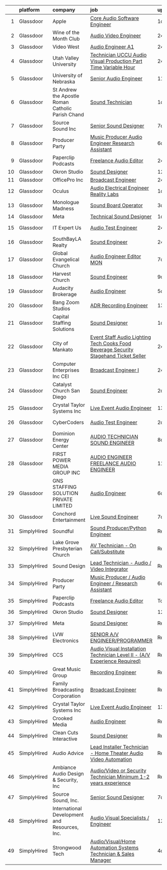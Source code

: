 

|    | platform    | company                                            | job                                                                                                                                                                                                                                                                                                                                                                                                                                                                                                                                                                                                                                                                                                                                                                                                                                                                                                                                                                                                                                                                                                                                                                                                                                                                                                                                                                                                                                                                                                                                                                                                                | update_time   | location                   |
|---:|:------------|:---------------------------------------------------|:-------------------------------------------------------------------------------------------------------------------------------------------------------------------------------------------------------------------------------------------------------------------------------------------------------------------------------------------------------------------------------------------------------------------------------------------------------------------------------------------------------------------------------------------------------------------------------------------------------------------------------------------------------------------------------------------------------------------------------------------------------------------------------------------------------------------------------------------------------------------------------------------------------------------------------------------------------------------------------------------------------------------------------------------------------------------------------------------------------------------------------------------------------------------------------------------------------------------------------------------------------------------------------------------------------------------------------------------------------------------------------------------------------------------------------------------------------------------------------------------------------------------------------------------------------------------------------------------------------------------|:--------------|:---------------------------|
|  1 | Glassdoor   | Apple                                              | [Core Audio Software Engineer](https://www.glassdoor.com/partner/jobListing.htm?pos=106&ao=1110586&s=58&guid=00000182f2c9b0359e04dc89c2955105&src=GD_JOB_AD&t=SR&vt=w&cs=1_ef4b9333&cb=1661930680648&jobListingId=1008100584189&cpc=2CAED5C921A5F994&jrtk=3-0-1gbpcjc2mk61v801-1gbpcjc35klt4800-4fddc40dc3a73bab--6NYlbfkN0BvKrLyj5gPmtZO9T8euul8TCxuuKNOtzRJOomxnwSEodTz2Bc-sPZlC5mDe-NOaJh9Z-rotkwHxMOjpksdaIXIJtUQGEixNDlYTnGmTtqge-tKraZJ9_8jBsMwd3IFCMRffJaECXWB54hZvw-ZrK5Tl46nem1Ju7ZeoenVKQy2Mh5Lfqh4im39BqHf4MHAZtdhoe0QzCY0LYiaI3oHivoNykH7q5zkIJVZwuGmXH1Q4IsB5_LGMTyK3amJlC5SCXKmUTEgTuaEguv1yFidkR0BS_Y06bK9eEh2G_Gio-oYsvI4aeZLcZh_HbTNhSelOs2hmos0oGn3MRzvGQkChPIv8VhmkeYeHS0KEuaUeZRIk__IdsT4igZusToXFSFGbGeg8QAA-KbxQPeFdeFBEjewAULY8gIt1uS34GNN4ssR9wK-tlQA44Wkm_iWs4KBNOVLS5cgxlrC04e8X3swXP6ImtJW176CJuRHBSkcg2f6U7BZlYyWdHOzcwH4yfm0viS_onoc8Lf-JWVeInsMLO0HXrm0gaWc0bADZSVL7AHoTnrSmknjr1Y3xRISLNbszIAYazXf6R1pJTGWN-GFWDUxI6Qyzq5S3_ATCbYDMsuIOb_p0lYWlzDadoJRYBzhJ_0QyQMXBOe7_45EKU3HUTqVnIo7nDhdTOIe4ftPvJ6ZNzMHw0JhIQdAifhecfnkwgm8rxXaM8DDIKxt7XVG-WUt4o0uB3Go-a2fr8XULc-Y1y5eZAT-sPt1pf97UcSjit8L4Ans5FPZqPll54t-VZmPaK-QcdA-ePtEPKBNwJdIBkvLCwmxBzIQeTeNgIls_B3gGfQ8tfOxmtp8npvt9xOuPxwIDiZC7TkiFUnBqIDFf2qIBs7_AHmhXa9rrmI1SQA7W5ZT9LBWypohF78eGi-F9U02T-dg8oAhkohpatDcIugp0jTG3Pb8kOEx_hGfMYC3JP1eNjiKcQ%3D%3D)                                                                                                                                                                                                                                                                     | 1d            | San Diego, CA              |
|  2 | Glassdoor   | Wine of the Month Club                             | [Audio Video Engineer](https://www.glassdoor.com/partner/jobListing.htm?pos=102&ao=1110586&s=58&guid=00000182f2c9b0359e04dc89c2955105&src=GD_JOB_AD&t=SR&vt=w&ea=1&cs=1_202d2a57&cb=1661930680648&jobListingId=1008104416309&cpc=5E31031E1AFF45A7&jrtk=3-0-1gbpcjc2mk61v801-1gbpcjc35klt4800-7c31c312977bbb48--6NYlbfkN0D4nuovUOU2dPryPr7-xanE7ZFWASvaSyNm3BqXIbrO0p-spFy8M_M-A6N_nEvSAT44Hnj727AevabiXHKX95uvISMHH94G6CgxUKQQNwd9qsXRgsIDivRu35kl3MOJiOs0DGQPxIhN_TbMw9FnT9s0jwvI9Y1mxwS09PVCvwyQR6Ost7_HT1bggbujyi7-7z4TgoljeifQ6cbSJF6nE0DBFcZmXFEHTA08nF44SlquT2m_1MhapGnYB8VendkbgG3W0-3QMRHSDA63T0SKRjYMV57KGcbYogtMi1bs8C_XWvZkwXU2K6hCXbkDaThGLh2Z5isBZRfXAhXjJLmyenBNY0A8zGDEwIkun_-wwgB7NqydEW4f1Rbo75XVqBROGd0yWLO4gmrSgkp0txlKkHibaUmWPrLPP8Znz2i8jxhTBeTlyOH3UgurDjspxsL93XcLys0fB-T2wDahioiLrfUpg1IpBjLTo6Tqva-YhZjOTufoT69VnyNumKfzjymfMVE%3D)                                                                                                                                                                                                                                                                                                                                                                                                                                                                                                                                                                                                                                                                                                                                                      | 24h           | Monrovia, CA               |
|  3 | Glassdoor   | Video West                                         | [Audio Engineer  A1 ](https://www.glassdoor.com/partner/jobListing.htm?pos=128&ao=1136043&s=58&guid=00000182f2c9b0359e04dc89c2955105&src=GD_JOB_AD&t=SR&vt=w&ea=1&cs=1_190c66b6&cb=1661930680651&jobListingId=1008103941095&jrtk=3-0-1gbpcjc2mk61v801-1gbpcjc35klt4800-c33ab20095de4d2b-)                                                                                                                                                                                                                                                                                                                                                                                                                                                                                                                                                                                                                                                                                                                                                                                                                                                                                                                                                                                                                                                                                                                                                                                                                                                                                                                          | 24h           | Phoenix, AZ                |
|  4 | Glassdoor   | Utah Valley University                             | [Technician   UCCU Audio Visual Production  Part Time  Variable Hour ](https://www.glassdoor.com/partner/jobListing.htm?pos=126&ao=1136043&s=58&guid=00000182f2c9b0359e04dc89c2955105&src=GD_JOB_AD&t=SR&vt=w&cs=1_42ce94c5&cb=1661930680650&jobListingId=1008103913922&jrtk=3-0-1gbpcjc2mk61v801-1gbpcjc35klt4800-2737291ffcf46bb7-)                                                                                                                                                                                                                                                                                                                                                                                                                                                                                                                                                                                                                                                                                                                                                                                                                                                                                                                                                                                                                                                                                                                                                                                                                                                                              | 24h           | Orem, UT                   |
|  5 | Glassdoor   | University of Nebraska                             | [Senior Audio Engineer](https://www.glassdoor.com/partner/jobListing.htm?pos=124&ao=1136043&s=58&guid=00000182f2c9b0359e04dc89c2955105&src=GD_JOB_AD&t=SR&vt=w&cs=1_397dbd41&cb=1661930680650&jobListingId=1008081982460&jrtk=3-0-1gbpcjc2mk61v801-1gbpcjc35klt4800-ea713fcb67afc116-)                                                                                                                                                                                                                                                                                                                                                                                                                                                                                                                                                                                                                                                                                                                                                                                                                                                                                                                                                                                                                                                                                                                                                                                                                                                                                                                             | 11d           | Lincoln, NE                |
|  6 | Glassdoor   | St  Andrew the Apostle Roman Catholic Parish Chand | [Sound Technician](https://www.glassdoor.com/partner/jobListing.htm?pos=129&ao=1136043&s=58&guid=00000182f2c9b0359e04dc89c2955105&src=GD_JOB_AD&t=SR&vt=w&cs=1_794bc5e6&cb=1661930680651&jobListingId=1008101981621&jrtk=3-0-1gbpcjc2mk61v801-1gbpcjc35klt4800-20f1c055dfa81c88-)                                                                                                                                                                                                                                                                                                                                                                                                                                                                                                                                                                                                                                                                                                                                                                                                                                                                                                                                                                                                                                                                                                                                                                                                                                                                                                                                  | 1d            | Chandler, AZ               |
|  7 | Glassdoor   | Source Sound  Inc                                  | [Senior Sound Designer](https://www.glassdoor.com/partner/jobListing.htm?pos=117&ao=1136043&s=58&guid=00000182f2c9b0359e04dc89c2955105&src=GD_JOB_AD&t=SR&vt=w&ea=1&cs=1_89291b66&cb=1661930680650&jobListingId=1008089350796&jrtk=3-0-1gbpcjc2mk61v801-1gbpcjc35klt4800-b47b731b9588a909-)                                                                                                                                                                                                                                                                                                                                                                                                                                                                                                                                                                                                                                                                                                                                                                                                                                                                                                                                                                                                                                                                                                                                                                                                                                                                                                                        | 7d            | Remote                     |
|  8 | Glassdoor   | Producer Party                                     | [Music Producer   Audio Engineer   Research Assistant](https://www.glassdoor.com/partner/jobListing.htm?pos=112&ao=1136043&s=58&guid=00000182f2c9b0359e04dc89c2955105&src=GD_JOB_AD&t=SR&vt=w&ea=1&cs=1_6fad8275&cb=1661930680649&jobListingId=1008091585950&jrtk=3-0-1gbpcjc2mk61v801-1gbpcjc35klt4800-0ab832e774ab98d7-)                                                                                                                                                                                                                                                                                                                                                                                                                                                                                                                                                                                                                                                                                                                                                                                                                                                                                                                                                                                                                                                                                                                                                                                                                                                                                         | 6d            | Remote                     |
|  9 | Glassdoor   | Paperclip Podcasts                                 | [Freelance Audio Editor](https://www.glassdoor.com/partner/jobListing.htm?pos=116&ao=1136043&s=58&guid=00000182f2c9b0359e04dc89c2955105&src=GD_JOB_AD&t=SR&vt=w&ea=1&cs=1_0b6eb1c5&cb=1661930680650&jobListingId=1008104175854&jrtk=3-0-1gbpcjc2mk61v801-1gbpcjc35klt4800-512c5bb5af4b3314-)                                                                                                                                                                                                                                                                                                                                                                                                                                                                                                                                                                                                                                                                                                                                                                                                                                                                                                                                                                                                                                                                                                                                                                                                                                                                                                                       | 24h           | Remote                     |
| 10 | Glassdoor   | Okron Studio                                       | [Sound Designer](https://www.glassdoor.com/partner/jobListing.htm?pos=113&ao=1136043&s=58&guid=00000182f2c9b0359e04dc89c2955105&src=GD_JOB_AD&t=SR&vt=w&ea=1&cs=1_7891d654&cb=1661930680649&jobListingId=1008079733036&jrtk=3-0-1gbpcjc2mk61v801-1gbpcjc35klt4800-d7d03bc56f607eed-)                                                                                                                                                                                                                                                                                                                                                                                                                                                                                                                                                                                                                                                                                                                                                                                                                                                                                                                                                                                                                                                                                                                                                                                                                                                                                                                               | 12d           | Remote                     |
| 11 | Glassdoor   | OfficePro  Inc                                     | [Broadcast Engineer](https://www.glassdoor.com/partner/jobListing.htm?pos=101&ao=1110586&s=58&guid=00000182f2c9b0359e04dc89c2955105&src=GD_JOB_AD&t=SR&vt=w&ea=1&cs=1_a79a6a34&cb=1661930680648&jobListingId=1008104420243&cpc=3E2BFC0D8D8346C2&jrtk=3-0-1gbpcjc2mk61v801-1gbpcjc35klt4800-2d51e1f81163b2be--6NYlbfkN0D_8t2m6d50VhCpl4Fo9khjsC-oEtwkXb0TgrV3aVXbw4PK2Pzgt5bhDy7TAo35CUgnnQrlZMay49nq6opFI9fGCYkUnrU6m05JDrkXA7z_c7ZoitSeRJMer09WkT0fMVsdaNxq9p236xN3hPMTUZyAG9nPtfAgMDjMIkaqTPBtJCNazaU5Vtz2zm8t0fKooLZU7tLALcsvkbJk3i57sOcdhKAZwb6IJGRw49Tz5cc6h2Edn_odiJBUlySnamtFpJDCLkVOekHiQM1Xz-hBZJjm3Fa5Uh7hlYfefO_NgZCgNn-6LFmU4efN64yaBI_CCLF5_nU1RaX0aNC9Gc4izXkuo82A3xTcpNJbcdK4YSNEd33BNbF6o72ilVNAWNm_ID9pWDRwEmZtyJDKQB0JlW8b4_mbtGK_iePN2SZ5MtZAScjmfAWF_zts51I5mxPLAt-i50jeRK1jCUzjF2lCJP25oULWrK69j3e891PiFU-Egd2HM5nB7irbcsP31MFl5VP5Jv5-rgtd_A%3D%3D)                                                                                                                                                                                                                                                                                                                                                                                                                                                                                                                                                                                                                                                                                                                                          | 24h           | Austin, TX                 |
| 12 | Glassdoor   | Oculus                                             | [Audio Electrical Engineer  Reality Labs](https://www.glassdoor.com/partner/jobListing.htm?pos=103&ao=1110586&s=58&guid=00000182f2c9b0359e04dc89c2955105&src=GD_JOB_AD&t=SR&vt=w&cs=1_a58157ab&cb=1661930680648&jobListingId=1008102577963&cpc=6FC5BA77C9A4CD78&jrtk=3-0-1gbpcjc2mk61v801-1gbpcjc35klt4800-6a6393cabd7f364a--6NYlbfkN0DYl4UJW4r1Vl7FEn6T9F-rD9lpC-0oMJVSiWjK_MGUd8e8cHXcpv6KPyjLHZEfqkWRCwULr6X75nZxBFzAiN4vrWrRxafunDqh1PY5xtMTO1aAWIRJHFiSpUxhhOdUO_LmPDjhUugXQmJ46FLJmJtCJAOCsNoc8Dyk9Fzm3Rt_31iajXXpK32rSUN9iFUQlABkWpA7QCbudEFUuHm1P8dGKWJC83vqw77wGAXkd9H3EN-M_UJRQ8BpoYV1JApjzNdjQPM5freAiW9Dgn42GDs3o8dGd_A4DXIskPacYLIaRwSYVsh6ZBnwvpR7WqtH-6mEPWyW-9FYcMxBbCq4d4k7FyOf2_O2wOlGM63nwQteiTN8xhSLNB75KVdMkrsnsu-0o5nN-WahNpuuPvBqs2Fp56UMGBx3lT_oLpN5PXCBYdN-ZYSGlUBxc1E_ueunjCI29DgiPtAz-3NJI9kphtd7aKbc4zbyv4cYxw8mJgRSniUOoQo6w34USNWdAG76X1WarMDhVYr-s6-3yCtVeplwWvhnvPiOlSXYa-XRrSMMlg5_cauTSkY7qZX-70iIMLWXqrBm32LIppeC7drp1i2GXLsYOSWcQXRNkQQ_TG72ubSn7Mi-M6dtgR9JUMGJ2a2tGoebWbWqyfcayOV8p9IffhB5l7kVGSoZXj9ev3LtJwBqw7IGlhdRUKKRwgVDJRDivOkkor1QU2Ss2INTm21_afkxW0_R3BNPD7srqUrQl7oE5mpqDA7x4CPb2zT0HLac_3EJzrQRJVSmk4_IdzTTH33UokduQgta4XCvVWCgGqGRSVRGKAzSOrmsRS7YCa8ZyOTmF-jksVHrtVny2dKMwV6dC5eUVH9J-hQGtcaxZrMvYLl5IryvRuJRgrmWItIQ8OiDlBgqErvy2qQdO_qwQlSIEr2cPWQjYiCpAxpr7NDOy2W3Y-pWPGJz2oVGxIMIyJ1AcrXSnQ8qmbVis23NMT_Cr8FGDXNSoYc-jOSaEzLVUyUIPT_8PZXM7UdgkvWo51_RBoNhhLCCGEX1tvwYAUkBbvJ5MtgPnUcFIq-V4u5iKzB-BWop)                                                                                                                                                      | 1d            | Remote                     |
| 13 | Glassdoor   | Monologue Madness                                  | [Sound Board Operator](https://www.glassdoor.com/partner/jobListing.htm?pos=130&ao=1136043&s=58&guid=00000182f2c9b0359e04dc89c2955105&src=GD_JOB_AD&t=SR&vt=w&cs=1_3efa3e28&cb=1661930680651&jobListingId=1008098628221&jrtk=3-0-1gbpcjc2mk61v801-1gbpcjc35klt4800-c6586cbba1de39b4-)                                                                                                                                                                                                                                                                                                                                                                                                                                                                                                                                                                                                                                                                                                                                                                                                                                                                                                                                                                                                                                                                                                                                                                                                                                                                                                                              | 3d            | New York, NY               |
| 14 | Glassdoor   | Meta                                               | [Technical Sound Designer](https://www.glassdoor.com/partner/jobListing.htm?pos=107&ao=1110586&s=58&guid=00000182f2c9b0359e04dc89c2955105&src=GD_JOB_AD&t=SR&vt=w&cs=1_6d6b3541&cb=1661930680648&jobListingId=1008102577905&cpc=451933188B21919D&jrtk=3-0-1gbpcjc2mk61v801-1gbpcjc35klt4800-43ee8e8957f197b7--6NYlbfkN0DYl4UJW4r1Vl7FEn6T9F-rD9lpC-0oMJVSiWjK_MGUd8e8cHXcpv6KPyjLHZEfqkWRCwULr6X75ieJARrAKqgWzisG7J3CWnOtR8MXVg9h6RHVQw8LxsUXbtRHyQGBkIiZRs1E6q1KlzilZzbDkEbl4cSfOYHD8WJrsx4Oe5zq0efzKGC4tT9j4LIwYr4PYn6sXfRhjLJaihxFZVBuUAo9LdrtYm2SdTIMO0V9PrQztGncep6l9Go3ME2E1kxzF7LLCpY8w3dbHFvUlO6CCN5GziNW1N0jFPcdsWZhSImC2jT143grcXpeWXsI-Sg_I6DUCdGdrAKrPlMLOguPj0A7Pjcdc5IcB5HRMd3pXMGytiOXOdB37NAGgnkHPPo3XT00fHiBEbLL2qrTX4rb9xJCXN699F4caLT0s-hnKqmTfabiiXwRviEJnYU14xfxnmjcjeYNxQmzxCUjZ0UFsXnO3N17dkN0-tLHbWvUTft_GB5XjbeCU_yMc99nD7ESB8d2q3vMcPICjKOUK7R_FskOHSAEBdMIzZzsguuMfFR2vnA0a7_NWOHe6o51XK6Fck2vC3eVcfpveYb5mhrUsKWWE5AoeKFzQ2YuFyrgmZ6fx_Ypa_TOMvWgDrviQGIl_u0bn4RHBd8ucukdV1j6iNzV0D1k4IyAke24qnTQcgxHElUw2Tir-iesmjI0ow87wKsjcYKIYyplf7eL4LhyLY7npVt-9NOJADOqsp50KKVr3J8PXPn6h9d5zyIPGUVzA0kK3-wc-MPgKKYNtosbNI5EuKORoxHIKg2JvOwwpIFyWsk7WCR2ed3UADIcYETRjX4wG8b7hCExbaFdtdzaZmjQuf0CPUg39m00SYL20KBudGZfTY1T4h8YFqFOB4HR5hhaM6b59eOCjXnvqjDMSYMnueAuUxzxVQxtfnTrrSSlf8x8kxp_l7xe2dF32mEpmecfOwodnIcFjwRh-CpnlUM006HYE5OC2IIGOl4N_ad1BkmnRuAVBIWyltxg-b9lOCgF0pa7nrcViSRl2PGOaaogbdhwz9kspHKHiqdOlth570T3i59KgasQ)                                                                                                                                                                     | 1d            | Remote                     |
| 15 | Glassdoor   | IT Expert Us                                       | [Audio Test Engineer](https://www.glassdoor.com/partner/jobListing.htm?pos=127&ao=1136043&s=58&guid=00000182f2c9b0359e04dc89c2955105&src=GD_JOB_AD&t=SR&vt=w&ea=1&cs=1_ccb3e712&cb=1661930680651&jobListingId=1008103718098&jrtk=3-0-1gbpcjc2mk61v801-1gbpcjc35klt4800-aa2e16e9056f68cd-)                                                                                                                                                                                                                                                                                                                                                                                                                                                                                                                                                                                                                                                                                                                                                                                                                                                                                                                                                                                                                                                                                                                                                                                                                                                                                                                          | 24h           | Sunnyvale, CA              |
| 16 | Glassdoor   | SouthBayLA Realty                                  | [Sound Engineer](https://www.glassdoor.com/partner/jobListing.htm?pos=115&ao=1136043&s=58&guid=00000182f2c9b0359e04dc89c2955105&src=GD_JOB_AD&t=SR&vt=w&ea=1&cs=1_47ca4c01&cb=1661930680649&jobListingId=1008103154916&jrtk=3-0-1gbpcjc2mk61v801-1gbpcjc35klt4800-5998b583503ceae5-)                                                                                                                                                                                                                                                                                                                                                                                                                                                                                                                                                                                                                                                                                                                                                                                                                                                                                                                                                                                                                                                                                                                                                                                                                                                                                                                               | 24h           | Hermosa Beach, CA          |
| 17 | Glassdoor   | Global Evangelical Church                          | [Audio Engineer Editor  MON ](https://www.glassdoor.com/partner/jobListing.htm?pos=123&ao=1136043&s=58&guid=00000182f2c9b0359e04dc89c2955105&src=GD_JOB_AD&t=SR&vt=w&ea=1&cs=1_01c00e88&cb=1661930680650&jobListingId=1008088874359&jrtk=3-0-1gbpcjc2mk61v801-1gbpcjc35klt4800-565c4567d3c3415e-)                                                                                                                                                                                                                                                                                                                                                                                                                                                                                                                                                                                                                                                                                                                                                                                                                                                                                                                                                                                                                                                                                                                                                                                                                                                                                                                  | 7d            | San Antonio, TX            |
| 18 | Glassdoor   | Harvest Church                                     | [Sound Engineer](https://www.glassdoor.com/partner/jobListing.htm?pos=125&ao=1136043&s=58&guid=00000182f2c9b0359e04dc89c2955105&src=GD_JOB_AD&t=SR&vt=w&ea=1&cs=1_7b3a67ad&cb=1661930680650&jobListingId=1008083986373&jrtk=3-0-1gbpcjc2mk61v801-1gbpcjc35klt4800-037f045b4ef52869-)                                                                                                                                                                                                                                                                                                                                                                                                                                                                                                                                                                                                                                                                                                                                                                                                                                                                                                                                                                                                                                                                                                                                                                                                                                                                                                                               | 9d            | Atlanta, GA                |
| 19 | Glassdoor   | Audacity Brokerage                                 | [Audio Engineer](https://www.glassdoor.com/partner/jobListing.htm?pos=119&ao=1136043&s=58&guid=00000182f2c9b0359e04dc89c2955105&src=GD_JOB_AD&t=SR&vt=w&ea=1&cs=1_8bc8d20d&cb=1661930680650&jobListingId=1008093807658&jrtk=3-0-1gbpcjc2mk61v801-1gbpcjc35klt4800-0190b5487932e263-)                                                                                                                                                                                                                                                                                                                                                                                                                                                                                                                                                                                                                                                                                                                                                                                                                                                                                                                                                                                                                                                                                                                                                                                                                                                                                                                               | 5d            | Austell, GA                |
| 20 | Glassdoor   | Bang Zoom  Studios                                 | [ADR Recording Engineer](https://www.glassdoor.com/partner/jobListing.htm?pos=118&ao=1136043&s=58&guid=00000182f2c9b0359e04dc89c2955105&src=GD_JOB_AD&t=SR&vt=w&ea=1&cs=1_6e6f198a&cb=1661930680650&jobListingId=1008076433019&jrtk=3-0-1gbpcjc2mk61v801-1gbpcjc35klt4800-395203a34307e0b7-)                                                                                                                                                                                                                                                                                                                                                                                                                                                                                                                                                                                                                                                                                                                                                                                                                                                                                                                                                                                                                                                                                                                                                                                                                                                                                                                       | 13d           | Burbank, CA                |
| 21 | Glassdoor   | Capital Staffing Solutions                         | [Sound Designer](https://www.glassdoor.com/partner/jobListing.htm?pos=109&ao=1110586&s=58&guid=00000182f2c9b0359e04dc89c2955105&src=GD_JOB_AD&t=SR&vt=w&ea=1&cs=1_f2442eb3&cb=1661930680649&jobListingId=1008101577950&cpc=3BA4CE39D5B5DEF5&jrtk=3-0-1gbpcjc2mk61v801-1gbpcjc35klt4800-f98007a9f42a489c--6NYlbfkN0AHXq2vAVwR3IH7wgnTMdWCa3HguypIXx0DFudX-u0zu6XSU0N9gDGCMsnO9yvyAfOyH_tbdRhOoBfdgP9WhjloPdvnzBdLbXxY6SpT6pK-VJwBYCOHY1ZraIOFGT8c5xZ8JYlLgQTRBzQO8_6Ov3AYjRw2ck1uRxiAYGyhvqgwqRItmLA4RWq7KGD34nTQyv7DfdvEGI_04CGkmKfpR8cp2kqWfX320tyyblFc7mBGQWD0GgQWcRl0De7jwxOGH_2GPFm9iPgcoxiy3D1O_tfmtpJQD_a4ib4v9KpeBjxzF2bFROzj5_7OatkvjqgxMWne3kCOZNvAO5CKpvTCxQlaMEbYSivx_Dt6-fTcCfQtrrqAM1tQ60HO8ybzHAGmL28t2SFk1L7bzNmX8nG7orbK_mJz5ZUF8rBkSbYatY70WanVg3WsF92G3Rsd58yAEDotjlHqb7M3yxJqxvD33Qw_1lYULGUwPuACo9h5b38arXgOQOe1WrKqmAeUxgvmeEs%3D)                                                                                                                                                                                                                                                                                                                                                                                                                                                                                                                                                                                                                                                                                                                                                            | 1d            | Remote                     |
| 22 | Glassdoor   | City of Mankato                                    | [Event Staff   Audio   Lighting Tech  Cooks  Food   Beverage  Security  Stagehand   Ticket Seller](https://www.glassdoor.com/partner/jobListing.htm?pos=105&ao=1110586&s=58&guid=00000182f2c9b0359e04dc89c2955105&src=GD_JOB_AD&t=SR&vt=w&cs=1_45c954ee&cb=1661930680648&jobListingId=1008104776687&cpc=8B69257BFB62E45C&jrtk=3-0-1gbpcjc2mk61v801-1gbpcjc35klt4800-32b2513ed17aa2b9--6NYlbfkN0AC6SQMfAkHCondRquBNcE2ntt1snCy3fyoZRReqai0OU3EdojMQRiWIqIerrw7n5ZlPdEn7NkcZKyU4naLDz88U0Eyx1Zv1UZ4vSnpjdIsdAVM_Lw0khbZMs6ov8sfhqaN5qe6d_yu3riecMLmJXdyJkYm-gnStnBUcpB6O6eyR1C-J8hS8KkDBge8s2v8U0RVdTpOVUsc72UzZIgU3z7M4Afv23g_fcLIj3yJFP4I-Jl9tqdzdZtIFltTjrb6GnTEttdvg4IGQjzXbTWuFdbKVzYHZHN9amOtpByZ3vycIbfUOSKBIy1bf0tzvx0lByi74OdIG609I1tn-FQPegE8ddAO0FE9Y8e75G7TBNqEfY4rsT3Ljnh-QmEtWU0tBNoD1aGvSmC6S342VOeg5gXbTMp-T9iALRIb7jjPFtX4UtiPIxAwimdulS3PVm4GNrWkgOsaXf6EowSKgsyrzny2p0TEJj6sSXLeRUsg18t4CIJDet8-prTa7NApc5HiRR81BylBNhXJgkdTxv-vPBxYsufpMOWbPqWJiG-TH7Bzn9wsbUTeZqCfcmxCdyXuAYkLmIWiQXhbD8ttHSDqOYXHgJfRCx8787kAZY30BO2wCvOZGdutxFKkIuqFW9ZMe2mexlr3JItAJHaIKLiaSzYk6AxvN8xvUkEu8BiaX9fWklo3JeEmVHxXkuT5pUaIpFvSfO7nn43MLOjJoeC0wy_1PkWgMiK1UMhk48WlCXFnTbRKkTUrvvP4qXjRh5iadiEBBSUWh37WR3L-PhbsSylhzNtsRt2tVPJRxoApzZ5lWvvdbk-YdvQCrfFCI3fHZFHdkmCFxqqbrcn1eivGj8zEfY7b8UrzsqZP_sBYdIOZT5sEKn6dMtN6jtbFtrt7I74HXxycH2UREMQLpQcTi3KLFtu0xXJPbnFbOCuVeaWhx5i3-_vCRr5zlgfuYGT44Ab13rY98uIAF46Xv55uCvx4_7CPmNEC2Dss7cfS11L0TpX-xSWbnCTO0UUrNWAwWmyS85ugrp6fAsuJNf_ypY6ghP_mWL8yCb0uefx6CewVc8WTy9T3sx4Oz1q_SL8W4ApbhYWRolF9D3KgZHPYWqHSA2Ph-T5LIU9eFdBxZ8v24kmrVfpvi-TOXN-SFK7SOTfL5yBIyiD77A%3D%3D) | 24h           | Mankato, MN                |
| 23 | Glassdoor   | Computer Enterprises  Inc   CEI                    | [Broadcast Engineer I](https://www.glassdoor.com/partner/jobListing.htm?pos=111&ao=1110586&s=58&guid=00000182f2c9b0359e04dc89c2955105&src=GD_JOB_AD&t=SR&vt=w&ea=1&cs=1_7b5234d4&cb=1661930680649&jobListingId=1008104598845&cpc=9908D8D4413DBB8A&jrtk=3-0-1gbpcjc2mk61v801-1gbpcjc35klt4800-4b0849d4e352f189--6NYlbfkN0AVVnl_N3xmP3MApcGA3sr6MLnz8P423WWILI1WvbjE8Ry71v-lom9NKs8rBQiPPSfaHXyLzk4TRh1J6lf3NESx_B7dODtc_zqF2tlPS7hPzp7ndD7mgDIbJkgJu6rLTCCSAWFqRaF3TQT253hKX5QOOOSNwqLZAEiiz7KZ5NfyS6ZRbivUGr-7Yz4BDbkHRobt_CaO0RRE-V3QgjKvaYmaomvFzxlO7ynnWDSh0ZBuQKLrOwKSP7eOjNvHmnwcQcH-em2J50wQhcK46uuOlBPZBWafuKP0AN_y2JUkIyUWivXawAMOxKEqWwXo05JT4u_4hCLli4lCqpy_jGdGou0DUPc_623obsXzQ5n-CRKBeaWb0KT3hyB9e9fTFWtoe7H72vDWgKYt0ef_gtHDzb_OyqZlEQenOqIxjWbARFxPWOr5QMinqpFXIADIe80s8CeFT-rwOA3BIzC9Q0Eq6fndUs_Dvc1g9331X43RIPJu80PVrfQtIYPDBbPYwkLrjW0%3D)                                                                                                                                                                                                                                                                                                                                                                                                                                                                                                                                                                                                                                                                                                                                                      | 24h           | Centennial, CO             |
| 24 | Glassdoor   | Catalyst Church San Diego                          | [Sound Engineer](https://www.glassdoor.com/partner/jobListing.htm?pos=120&ao=1136043&s=58&guid=00000182f2c9b0359e04dc89c2955105&src=GD_JOB_AD&t=SR&vt=w&ea=1&cs=1_39faa99a&cb=1661930680650&jobListingId=1008099570071&jrtk=3-0-1gbpcjc2mk61v801-1gbpcjc35klt4800-e7ff894ef48b9d2b-)                                                                                                                                                                                                                                                                                                                                                                                                                                                                                                                                                                                                                                                                                                                                                                                                                                                                                                                                                                                                                                                                                                                                                                                                                                                                                                                               | 2d            | San Diego, CA              |
| 25 | Glassdoor   | Crystal Taylor Systems Inc                         | [Live Event Audio Engineer](https://www.glassdoor.com/partner/jobListing.htm?pos=122&ao=1136043&s=58&guid=00000182f2c9b0359e04dc89c2955105&src=GD_JOB_AD&t=SR&vt=w&ea=1&cs=1_b8a4f64c&cb=1661930680650&jobListingId=1008077027550&jrtk=3-0-1gbpcjc2mk61v801-1gbpcjc35klt4800-0cf9c2b94d465cbd-)                                                                                                                                                                                                                                                                                                                                                                                                                                                                                                                                                                                                                                                                                                                                                                                                                                                                                                                                                                                                                                                                                                                                                                                                                                                                                                                    | 13d           | Brentwood, TN              |
| 26 | Glassdoor   | CyberCoders                                        | [Audio Test Engineer](https://www.glassdoor.com/partner/jobListing.htm?pos=110&ao=1110586&s=58&guid=00000182f2c9b0359e04dc89c2955105&src=GD_JOB_AD&t=SR&vt=w&ea=1&cs=1_71472003&cb=1661930680649&jobListingId=1008099568982&cpc=F41FEAB56D215062&jrtk=3-0-1gbpcjc2mk61v801-1gbpcjc35klt4800-3f52a96ceecadade--6NYlbfkN0CpFJQzrgRR8WqXWK1qKKEqALWJw739KlKqr2H-MSI4eoBlI4EFrmor2FYZMP3muM3GyUliC7ZWoBe19Rk-KCH-cLJt2BzieXOozgA0aXvUUzdTsaRIwJ9PP01LQu5477QuC4firGnWNN5-izBNisLEnYQOxmea89J8Nh6mnszFf0spr64PA0WdEPkE5f8wyCpo9TZfoyZtFX6jEgH8jKyhBFxkvdkKaOEeqTJxNpclMLBfRStrttVhmMcXLTUMfojl5C19G5te4hqD-upIkQcULrBKRl5mkd5IndUHHpM5KIC4qEdLuwM1HPczOIvOEpT7QL-8YNq5zSR96Wap-oU9a3s8rFFi14PngNtAYxNOdQMLmjDLhB9IUnxO-ztu8zHcOcA23_xjknHNK6C3ntuhGXU7cwbIUEB5a3-Zf1yJ0doMDiO7YSlURYdJrZRnKBivoq69W5Xwa-qiLG3evXijDWDCJXCysJVL-9DIK4cRimzLmcjkG_spL5vr7VvU9Q3udNSNh0z3kWj1VhGQ-SnZBVnfFuUUp2l4gi-F6EGrIQbDa7HBIUY9qhQFnIUHTNxd9yPM8sj4OrfGKM5vx54YrEcJf2h_vHGZ11chRyXR1NcyAC8EC3_Y9TjfdMentyL4IyoUVNaA3r96KnE69HzDVqWmkzuuPFXucR40BiPrZAtr7T07OE5LjDQfXoaVpACa3EeTidOV0kCrrlqgSiJx3Wg3gYUxu56U_73FtxhruOV7QrZscqFJEq-FXXSUJqCOkdtJSx3MO2MehvI5JVsSioSzTKZf9dAVBJingE0H3tcOHMQwMTPw4Jo9XBgcDoF9JHyyuuzLM4btozwsULUw1tDcJy_poKkxwFGPjxvZnZhCGE4JiQlWyRzdaMkLFTGe_eayLa_MoK2n_c6bpQB6JiaXWrhxRZc9L07vq5OENer5_CaZfWDEASOiLbCLVlLPTW8i-s2OVDic_n8WLIaYNvOPY4Kx24Q%3D)                                                                                                                                                                                                                                                       | 2d            | Redmond, WA                |
| 27 | Glassdoor   | Dominion Energy Center                             | [AUDIO TECHNICIAN  SOUND ENGINEER](https://www.glassdoor.com/partner/jobListing.htm?pos=121&ao=1136043&s=58&guid=00000182f2c9b0359e04dc89c2955105&src=GD_JOB_AD&t=SR&vt=w&cs=1_06d0a3e7&cb=1661930680650&jobListingId=1008085882444&jrtk=3-0-1gbpcjc2mk61v801-1gbpcjc35klt4800-348693a8ffb96fac-)                                                                                                                                                                                                                                                                                                                                                                                                                                                                                                                                                                                                                                                                                                                                                                                                                                                                                                                                                                                                                                                                                                                                                                                                                                                                                                                  | 8d            | Richmond, VA               |
| 28 | Glassdoor   | FIRST POWER MEDIA GROUP INC                        | [AUDIO ENGINEER   FREELANCE AUDIO ENGINEER](https://www.glassdoor.com/partner/jobListing.htm?pos=114&ao=1136043&s=58&guid=00000182f2c9b0359e04dc89c2955105&src=GD_JOB_AD&t=SR&vt=w&ea=1&cs=1_b39be9a1&cb=1661930680649&jobListingId=1008081595208&jrtk=3-0-1gbpcjc2mk61v801-1gbpcjc35klt4800-3b15760e8ccb2758-)                                                                                                                                                                                                                                                                                                                                                                                                                                                                                                                                                                                                                                                                                                                                                                                                                                                                                                                                                                                                                                                                                                                                                                                                                                                                                                    | 11d           | Silver Spring, MD          |
| 29 | Glassdoor   | GNS STAFFING SOLUTION PRIVATE LIMITED              | [Audio Engineer](https://www.glassdoor.com/partner/jobListing.htm?pos=108&ao=1110586&s=58&guid=00000182f2c9b0359e04dc89c2955105&src=GD_JOB_AD&t=SR&vt=w&ea=1&cs=1_c3999bc9&cb=1661930680649&jobListingId=1008091693660&cpc=9908D8D4413DBB8A&jrtk=3-0-1gbpcjc2mk61v801-1gbpcjc35klt4800-02821c216df8564c--6NYlbfkN0DSIQBZQ-2Vai8_rtyWPENsIrxgvuk_9OUeK1VKqbOx9HU1FkKsTKPGTJ1fQ9JpvdfILB_xiS_THIHvkhReTf8TAsrOjYTlfzGEoYEMqq8cRQ9zmRNXn0IbS5p_XgOLf9XvUgzoA9zEPB9fuc_10DiRiXTwqiGnMAyekwq3A8uEHOyjZuEKVJu_-6TONuudzVV9iVuFei9oIC8EnsmGMDeyQeNPraMFvQthFsVpo8stvtf5BISYHK4XpRi2z7zYTxUJUE5tVPBppeZ7dAa5gHTid6v9pstUh4Mp3_aX4TaMhw3mrKY0XizFNx8HxvRWYikhelWVmCFadbD3FfeS79c2oLvDWPWTK-s-jwc0FPICbLD2iOU4EXWvhTHydIkXLBaOXcVtIBGzklfB0YbRNg5I7FO-Y4WfaiTRRVGooeBjyH6J8ogeUJqHIGVwrtj3SP1e0-gNVG4s1f86ceRjRKYXXl_FxM9s36b6iXLEYtO0OnQ6oEfV3JN6)                                                                                                                                                                                                                                                                                                                                                                                                                                                                                                                                                                                                                                                                                                                                                                          | 6d            | San Francisco, CA          |
| 30 | Glassdoor   | Conchord Entertainment                             | [Live Sound Engineer](https://www.glassdoor.com/partner/jobListing.htm?pos=104&ao=1110586&s=58&guid=00000182f2c9b0359e04dc89c2955105&src=GD_JOB_AD&t=SR&vt=w&ea=1&cs=1_dd7c517f&cb=1661930680648&jobListingId=1008088946789&cpc=C19BE7EA145E205E&jrtk=3-0-1gbpcjc2mk61v801-1gbpcjc35klt4800-f3f9eea57a983ca9--6NYlbfkN0BKUou6V2sgnxTw0gblZcy6InCuwTZCwEAFzAfyAJpbl3ZjWBFMy83ezJfgF92Z-W5MXnXrnPDWMfXQEYAq_D2vGcDfAyY7IEHDPoY5h-YNlYusBjuP71PAU--4FBvdcRg4XYUnGEKdbLm9AWhIy_eUwBNmXKXtIKz3mbl7k_NEIwoUxK6dIpaqfV-f_KTJTC3rv0E_6idKFuDkKexiSb7mQJjMog8_DLsypugcz8D7KcBVF6YxSxc9_UfXahB2033A5F14LSTrJlv4BXV1UCRbL-WfFsk4B_W5Mp9RHbXODgsy4cBwdbjD_2SdIVieJ5Ft7K1z4U5E9dST9skzzN-rRBPYKwJdcvQ8BeDev2HnkZrZ4TuSolKHKljkOXtM_8zNZ171ir2i_pJR6D6moQiixX3afpc_jak3rugLrnjBBAzS7Nz4EEbjldjgm7i-106r-syZI1UVS5ANIR8wy7He8JXeBeFHwEFlc4fYkH3GXMdctn9dBr5Fe31O3NVEfhw%3D)                                                                                                                                                                                                                                                                                                                                                                                                                                                                                                                                                                                                                                                                                                                                                       | 7d            | Boston, MA                 |
| 31 | SimplyHired | Soundful                                           | [Sound Producer/Python Engineer](https://www.simplyhired.com/job/fKwTfqRWVzhZJJT6yoybTUB5_pL76wxlddnu6kqy2_naoU7JVaHVBQ?q=audio+engineer)                                                                                                                                                                                                                                                                                                                                                                                                                                                                                                                                                                                                                                                                                                                                                                                                                                                                                                                                                                                                                                                                                                                                                                                                                                                                                                                                                                                                                                                                          | Recently      | Remote                     |
| 32 | SimplyHired | Lake Grove Presbyterian Church                     | [AV Technician - On Call/Substitute](https://www.simplyhired.com/job/tb9Lp_96v5nuqnhe0ZYtbeKN6hRlb-jVRHz1dLdsFAKeVM_Axvfv9Q?q=audio+engineer)                                                                                                                                                                                                                                                                                                                                                                                                                                                                                                                                                                                                                                                                                                                                                                                                                                                                                                                                                                                                                                                                                                                                                                                                                                                                                                                                                                                                                                                                      | Recently      | Lake Oswego, OR            |
| 33 | SimplyHired | Sound Design                                       | [Lead Technician - Audio / Video Integrator](https://www.simplyhired.com/job/MK2t0hAcztd43r3805Mblkzxxa_gntpUK9h98y3Xabpwqyom3kHw2A?q=audio+engineer)                                                                                                                                                                                                                                                                                                                                                                                                                                                                                                                                                                                                                                                                                                                                                                                                                                                                                                                                                                                                                                                                                                                                                                                                                                                                                                                                                                                                                                                              | Recently      | Horseshoe Bay, TX          |
| 34 | SimplyHired | Producer Party                                     | [Music Producer / Audio Engineer / Research Assistant](https://www.simplyhired.com/job/cj7zaoEuW1Zv3-8unLX5kQMTgFwJVfe-3E7kSF48wXUPX5VBOOs6RA?q=audio+engineer)                                                                                                                                                                                                                                                                                                                                                                                                                                                                                                                                                                                                                                                                                                                                                                                                                                                                                                                                                                                                                                                                                                                                                                                                                                                                                                                                                                                                                                                    | 6d            | Remote                     |
| 35 | SimplyHired | Paperclip Podcasts                                 | [Freelance Audio Editor](https://www.simplyhired.com/job/4GLdC09THgANos7uq518jChPDi3IVt5tk_JYKB3JK34Via8ZReM3SQ?q=audio+engineer)                                                                                                                                                                                                                                                                                                                                                                                                                                                                                                                                                                                                                                                                                                                                                                                                                                                                                                                                                                                                                                                                                                                                                                                                                                                                                                                                                                                                                                                                                  | Today         | Remote                     |
| 36 | SimplyHired | Okron Studio                                       | [Sound Designer](https://www.simplyhired.com/job/sH9iQ3mOxPZ_wzvQdODCegZwaaM9A5wNYJm87FJwvZBvB3d1YNX9TA?q=audio+engineer)                                                                                                                                                                                                                                                                                                                                                                                                                                                                                                                                                                                                                                                                                                                                                                                                                                                                                                                                                                                                                                                                                                                                                                                                                                                                                                                                                                                                                                                                                          | 12d           | Remote                     |
| 37 | SimplyHired | Meta                                               | [Sound Designer](https://www.simplyhired.com/job/B9jC5ZTtxgxvAo0pHZYEFQSV4L3HIbn0ieWkkGRZxYJtVOoKOsaAXg?q=audio+engineer)                                                                                                                                                                                                                                                                                                                                                                                                                                                                                                                                                                                                                                                                                                                                                                                                                                                                                                                                                                                                                                                                                                                                                                                                                                                                                                                                                                                                                                                                                          | Recently      | Remote +3 locations        |
| 38 | SimplyHired | LVW Electronics                                    | [SENIOR A/V ENGINEER/PROGRAMMER](https://www.simplyhired.com/job/j1i2ewGLIlxpJn8UR1g0nGJ8G_snSD7B2h9CHUWrGbGijcROuCi8Rg?q=audio+engineer)                                                                                                                                                                                                                                                                                                                                                                                                                                                                                                                                                                                                                                                                                                                                                                                                                                                                                                                                                                                                                                                                                                                                                                                                                                                                                                                                                                                                                                                                          | Recently      | Colorado Springs, CO       |
| 39 | SimplyHired | CCS                                                | [Audio Visual Installation Technician Level II - (A/V Experience Required)](https://www.simplyhired.com/job/hp7wTdG2D4h6XsFVGPOewO-Vyj1B6DzY1fLd6maTOj_abznLscSMiA?q=audio+engineer)                                                                                                                                                                                                                                                                                                                                                                                                                                                                                                                                                                                                                                                                                                                                                                                                                                                                                                                                                                                                                                                                                                                                                                                                                                                                                                                                                                                                                               | Recently      | Denver, CO                 |
| 40 | SimplyHired | Great Music Group                                  | [Recording Engineer](https://www.simplyhired.com/job/KdtBz20qTjUZIp8oO0tR_6v4kEIhLgO5XK_RByszcRqXz1WmRjoiUg?q=audio+engineer)                                                                                                                                                                                                                                                                                                                                                                                                                                                                                                                                                                                                                                                                                                                                                                                                                                                                                                                                                                                                                                                                                                                                                                                                                                                                                                                                                                                                                                                                                      | Recently      | Minneapolis, MN            |
| 41 | SimplyHired | Family Broadcasting Corporation                    | [Broadcast Engineer](https://www.simplyhired.com/job/5pNFWyqxfvP_x0PiRgGnTkf0BIrVyki9mZa7jo_Rf4FzHil5gUCHpg?q=audio+engineer)                                                                                                                                                                                                                                                                                                                                                                                                                                                                                                                                                                                                                                                                                                                                                                                                                                                                                                                                                                                                                                                                                                                                                                                                                                                                                                                                                                                                                                                                                      | Recently      | South Bend, IN             |
| 42 | SimplyHired | Crystal Taylor Systems Inc                         | [Live Event Audio Engineer](https://www.simplyhired.com/job/rkxDgVoOSV3vjg7BU7R-H6Sl3na8zq4xpsFRegSUOizztm2C4Gi5XQ?q=audio+engineer)                                                                                                                                                                                                                                                                                                                                                                                                                                                                                                                                                                                                                                                                                                                                                                                                                                                                                                                                                                                                                                                                                                                                                                                                                                                                                                                                                                                                                                                                               | 13d           | Brentwood, TN              |
| 43 | SimplyHired | Crooked Media                                      | [Audio Engineer](https://www.simplyhired.com/job/gTPbw98b1EFKh2-9uGm-_0CwVU1rDG2A6ExiS66-ms5kJlcovSR-Sg?q=audio+engineer)                                                                                                                                                                                                                                                                                                                                                                                                                                                                                                                                                                                                                                                                                                                                                                                                                                                                                                                                                                                                                                                                                                                                                                                                                                                                                                                                                                                                                                                                                          | Recently      | Los Angeles, CA            |
| 44 | SimplyHired | Clean Cuts Interactive                             | [Sound Designer](https://www.simplyhired.com/job/URpHRLKxsUQ4hdInq3xa6FnJYJDM-ccCCSLPb7pl2cnZUbjIHBvDJg?q=audio+engineer)                                                                                                                                                                                                                                                                                                                                                                                                                                                                                                                                                                                                                                                                                                                                                                                                                                                                                                                                                                                                                                                                                                                                                                                                                                                                                                                                                                                                                                                                                          | Recently      | Remote                     |
| 45 | SimplyHired | Audio Advice                                       | [Lead Installer Technician - Home Theater Audio Video Automation](https://www.simplyhired.com/job/F2kj7YlTjF5ql9U_eusHKGkmWt4ohQfKSZg-MHogm7lkZIVNivL-CQ?q=audio+engineer)                                                                                                                                                                                                                                                                                                                                                                                                                                                                                                                                                                                                                                                                                                                                                                                                                                                                                                                                                                                                                                                                                                                                                                                                                                                                                                                                                                                                                                         | Recently      | Raleigh, NC                |
| 46 | SimplyHired | Ambiance Audio Design & Security, Inc              | [Audio/Video or Security Technician Minimum 1-2 years experience](https://www.simplyhired.com/job/Vc3tmzMepORccEv1-26Mho32J0Lr7TUkYn1ldYes1VNCjLgEGGN2Rw?q=audio+engineer)                                                                                                                                                                                                                                                                                                                                                                                                                                                                                                                                                                                                                                                                                                                                                                                                                                                                                                                                                                                                                                                                                                                                                                                                                                                                                                                                                                                                                                         | Recently      | Naples, FL                 |
| 47 | SimplyHired | Source Sound, Inc.                                 | [Senior Sound Designer](https://www.simplyhired.com/job/mw3datBFZnSnzm3SFniNFlYC60OHbjYX1kgvM61bk-lO-0QBaaabnQ?q=audio+engineer)                                                                                                                                                                                                                                                                                                                                                                                                                                                                                                                                                                                                                                                                                                                                                                                                                                                                                                                                                                                                                                                                                                                                                                                                                                                                                                                                                                                                                                                                                   | 7d            | Remote                     |
| 48 | SimplyHired | International Development and Resources, Inc.      | [Audio Visual Specialists / Engineer](https://www.simplyhired.com/job/gELIuEnAF47YLBxjrw5UZqGJ5NYe3hYe5dj9Jd9X8XdjFv6pscicJg?q=audio+engineer)                                                                                                                                                                                                                                                                                                                                                                                                                                                                                                                                                                                                                                                                                                                                                                                                                                                                                                                                                                                                                                                                                                                                                                                                                                                                                                                                                                                                                                                                     | 12d           | Research Triangle Park, NC |
| 49 | SimplyHired | Strongwood Tech                                    | [Audio/Visual/Home Automation Systems Technician & Sales Manager](https://www.simplyhired.com/job/KqpUMFktOnQS6IbYRWJrbDTj3-4DmlXEuFN0_diUexKdeIH0c2CSKQ?q=audio+engineer)                                                                                                                                                                                                                                                                                                                                                                                                                                                                                                                                                                                                                                                                                                                                                                                                                                                                                                                                                                                                                                                                                                                                                                                                                                                                                                                                                                                                                                         | 4d            | Appleton, WI               |
